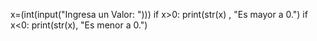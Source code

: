 x=(int(input("Ingresa un Valor: ")))
if x>0:
	print(str(x) , "Es mayor a 0.")
if x<0:
	print(str(x), "Es menor a 0.")

